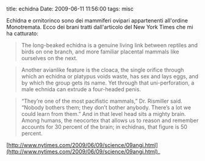 title: echidna
Date: 2009-06-11 11:56:00
tags: misc
 

Echidna e ornitorinco sono dei mammiferi ovipari appartenenti all'ordine Monotremata. Ecco dei brani tratti dall'articolo del New York Times che mi ha catturato:  
 
> The long-beaked echidna is a genuine living link between reptiles and birds on one branch, and more familiar placental mammals like ourselves on the next. 
  
>Another avianlike feature is the cloaca, the single orifice through which an echidna or platypus voids waste, has sex and lays eggs, and by which the group gets its name. Yet through that uni-perforation, a male echnida can extrude a four-headed penis.  
  
>“They’re one of the most pacifistic mammals,” Dr. Rismiller said. “Nobody bothers them; they don’t bother anybody. There’s a lot we could learn from them.” And in that level head sits a mighty brain. Among humans, the neocortex that allows us to reason and remember accounts for 30 percent of the brain; in echidnas, that figure is 50 percent.  

[http://www.nytimes.com/2009/06/09/science/09angi.html](http://www.nytimes.com/2009/06/09/science/09angi.html)_  

